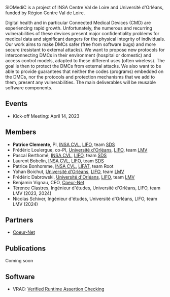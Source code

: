 SIOMediC is a project of INSA Centre Val de Loire and Université d'Orléans, funded by Région Centre Val de Loire.

Digital health and in particular Connected Medical Devices (CMD) are experiencing rapid growth. Unfortunately, the numerous and recurring vulnerabilities of these devices present major confidentiality problems for medical data and significant dangers for the physical integrity of individuals. Our work aims to make DMCs safer (free from software bugs) and more secure (resistant to external attacks). We want to propose new protocols for interconnecting DMCs in their environment (hospital or domestic) and access control models, adapted to these different uses (often wireless). The goal is then to protect the DMCs from external attacks. We also want to be able to provide guarantees that neither the codes (programs) embedded on the DMCs, nor the protocols and protection mechanisms that we add to them, present any vulnerabilities. The main deliverables will be reusable software components.

## Events

- Kick-off Meeting: April 14, 2023

## Members

- **Patrice Clemente**, PI, [INSA CVL](https://www.insa-centrevaldeloire.fr/en), [LIFO](https://www.univ-orleans.fr/lifo/?lang=en), team [SDS](http://sds-lifo.insa-cvl.fr)
- Frédéric Loulergue, co-PI, [Université d'Orléans](https://www.univ-orleans.fr/en), [LIFO](https://www.univ-orleans.fr/lifo/?lang=en), team [LMV](https://www.univ-orleans.fr/lifo/equipes/lmv/)
- Pascal Berthomé, [INSA CVL](https://www.insa-centrevaldeloire.fr/en), [LIFO](https://www.univ-orleans.fr/lifo/?lang=en), team [SDS](http://sds-lifo.insa-cvl.fr)
- Laurent Bobelin, [INSA CVL](https://www.insa-centrevaldeloire.fr/en), [LIFO](https://www.univ-orleans.fr/lifo/?lang=en),  team [SDS](http://sds-lifo.insa-cvl.fr)
- Patrice Bonhomme, [INSA CVL](https://www.insa-centrevaldeloire.fr/en), [LIFAT](https://lifat.univ-tours.fr), team Root
- Yohan Boichut, [Université d'Orléans](https://www.univ-orleans.fr/en), [LIFO](https://www.univ-orleans.fr/lifo/?lang=en), team [LMV](https://www.univ-orleans.fr/lifo/equipes/lmv/)
- Frédéric Dabrowski, [Université d'Orléans](https://www.univ-orleans.fr/en), [LIFO](https://www.univ-orleans.fr/lifo/?lang=en), team [LMV](https://www.univ-orleans.fr/lifo/equipes/lmv/)
- Benjamin Vignau, CEO, [Coeur-Net](https://www.coeur-net.fr)
- Térence Clastres, Ingénieur d'études, Université d'Orléans, LIFO, team LMV (2023, 2024)
- Nicolas Schiver, Ingénieur d'études, Université d'Orléans, LIFO, team LMV (2024)

## Partners 

- [Coeur-Net](https://www.coeur-net.fr)

## Publications

Coming soon

## Software

- VRAC: [Verified Runtime Assertion Checking](https://fredericloulergue.github.io/vrac/)
